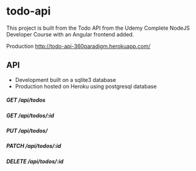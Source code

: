 # todo-api
This project is built from the Todo API from the Udemy Complete NodeJS Developer Course
with an Angular frontend added.

Production http://todo-api-360paradigm.herokuapp.com/

## API
- Development built on a sqlite3 database
- Production hosted on Heroku using postgresql database

##### GET /api/todos

##### GET /api/todos/:id

##### PUT /api/todos/

##### PATCH /api/todos/:id

##### DELETE /api/todos/:id



